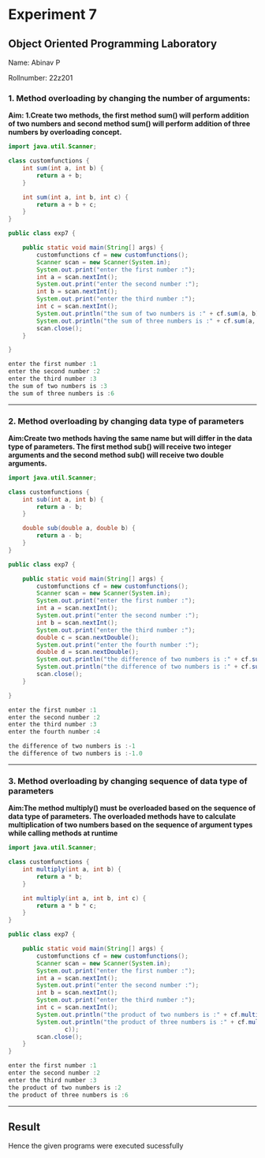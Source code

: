 # Experiment 7
## Object Oriented Programming Laboratory
Name: Abinav P

Rollnumber: 22z201

### 1. Method overloading by changing the number of arguments:
**Aim: 1.Create two methods, the first method sum() will perform addition of two numbers and second method sum() will perform addition of three numbers by overloading concept.**

```java
import java.util.Scanner;

class customfunctions {
    int sum(int a, int b) {
        return a + b;
    }

    int sum(int a, int b, int c) {
        return a + b + c;
    }
}

public class exp7 {

    public static void main(String[] args) {
        customfunctions cf = new customfunctions();
        Scanner scan = new Scanner(System.in);
        System.out.print("enter the first number :");
        int a = scan.nextInt();
        System.out.print("enter the second number :");
        int b = scan.nextInt();
        System.out.print("enter the third number :");
        int c = scan.nextInt();
        System.out.println("the sum of two numbers is :" + cf.sum(a, b));
        System.out.println("the sum of three numbers is :" + cf.sum(a, b, c));
        scan.close();
    }

}

```

```java
enter the first number :1
enter the second number :2
enter the third number :3
the sum of two numbers is :3
the sum of three numbers is :6
```
---


### 2. Method overloading by changing data type of parameters
**Aim:Create two methods having the same name but will differ in the data type of parameters. The first method sub() will receive two integer arguments and the second method sub() will receive two double arguments.**

```java
import java.util.Scanner;

class customfunctions {
    int sub(int a, int b) {
        return a - b;
    }

    double sub(double a, double b) {
        return a - b;
    }
}

public class exp7 {

    public static void main(String[] args) {
        customfunctions cf = new customfunctions();
        Scanner scan = new Scanner(System.in);
        System.out.print("enter the first number :");
        int a = scan.nextInt();
        System.out.print("enter the second number :");
        int b = scan.nextInt();
        System.out.print("enter the third number :");
        double c = scan.nextDouble();
        System.out.print("enter the fourth number :");
        double d = scan.nextDouble();
        System.out.println("the difference of two numbers is :" + cf.sub(a, b));
        System.out.println("the difference of two numbers is :" + cf.sub(c, d));
        scan.close();
    }

}

```

```java
enter the first number :1
enter the second number :2  
enter the third number :3
enter the fourth number :4

the difference of two numbers is :-1
the difference of two numbers is :-1.0
```

---

### 3. Method overloading by changing sequence of data type of parameters
**Aim:The method multiply() must be overloaded based on the sequence of data type of parameters. The overloaded methods have to calculate multiplication of two numbers based on the sequence of argument types while calling methods at runtime**

```java
import java.util.Scanner;

class customfunctions {
    int multiply(int a, int b) {
        return a * b;
    }

    int multiply(int a, int b, int c) {
        return a * b * c;
    }
}

public class exp7 {

    public static void main(String[] args) {
        customfunctions cf = new customfunctions();
        Scanner scan = new Scanner(System.in);
        System.out.print("enter the first number :");
        int a = scan.nextInt();
        System.out.print("enter the second number :");
        int b = scan.nextInt();
        System.out.print("enter the third number :");
        int c = scan.nextInt();
        System.out.println("the product of two numbers is :" + cf.multiply(a, b));
        System.out.println("the product of three numbers is :" + cf.multiply(a, b,
                c));
        scan.close();
    }
}
```

```java
enter the first number :1
enter the second number :2
enter the third number :3
the product of two numbers is :2
the product of three numbers is :6
```

---

## Result
Hence the given programs were executed sucessfully